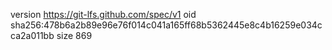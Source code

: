 version https://git-lfs.github.com/spec/v1
oid sha256:478b6a2b89e96e76f014c041a165ff68b5362445e8c4b16259e034cca2a011bb
size 869
